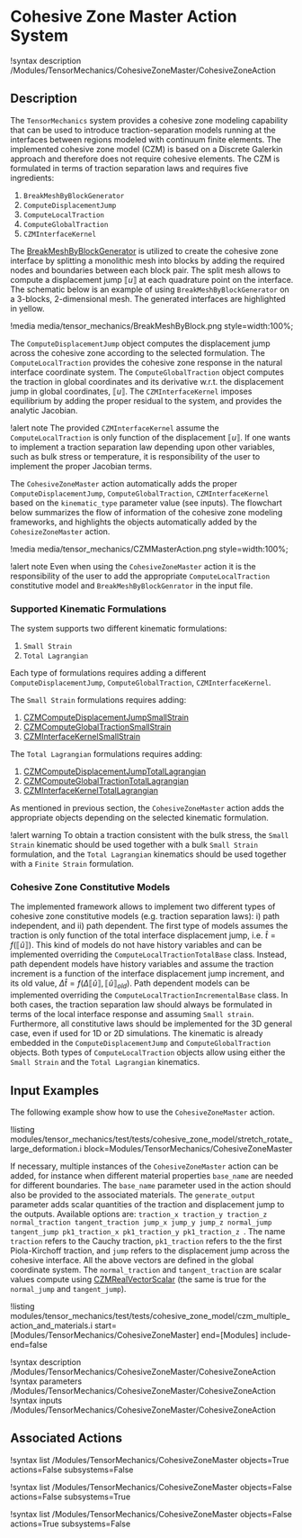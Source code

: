 # Cohesive Zone Master Action System

!syntax description /Modules/TensorMechanics/CohesiveZoneMaster/CohesiveZoneAction

## Description

The `TensorMechanics` system provides a cohesive zone modeling capability that can be used to introduce traction-separation models running at the interfaces between regions modeled with continuum finite elements. The implemented cohesive zone model (CZM) is based on a Discrete Galerkin approach and therefore does not require cohesive elements. The CZM is formulated in terms of traction separation laws and requires five ingredients:

1. `BreakMeshByBlockGenerator`
2. `ComputeDisplacementJump`
3. `ComputeLocalTraction`
4. `ComputeGlobalTraction`
5. `CZMInterfaceKernel`


The [BreakMeshByBlockGenerator](BreakMeshByBlockGenerator.md) is utilized to create the cohesive zone interface  by splitting a monolithic mesh into blocks by adding the required nodes and boundaries between each block pair. The split mesh allows to compute a displacement jump $\llbracket u \rrbracket$ at each quadrature point on the interface. The schematic below is an example of using `BreakMeshByBlockGenerator` on a 3-blocks, 2-dimensional mesh. The generated interfaces are highlighted in yellow.

!media media/tensor_mechanics/BreakMeshByBlock.png style=width:100%;

The `ComputeDisplacementJump` object computes the displacement jump across the cohesive zone according to the selected formulation. The `ComputeLocalTraction` provides the cohesive zone response in the natural interface coordinate system.
The `ComputeGlobalTraction` object computes the traction in global coordinates and its derivative w.r.t. the displacement jump in global coordinates, $\llbracket u \rrbracket$.
The `CZMInterfaceKernel` imposes equilibrium by adding the proper residual to the system, and provides the analytic Jacobian.

!alert note
The provided `CZMInterfaceKernel` assume the `ComputeLocalTraction` is only function of the displacement $\llbracket u \rrbracket$. If one wants to implement a traction separation law depending upon other variables, such as bulk stress or temperature, it is responsibility of the user to implement the proper Jacobian terms.

The `CohesiveZoneMaster` action automatically adds the proper `ComputeDisplacementJump`, `ComputeGlobalTraction`, `CZMInterfaceKernel` based on the `kinematic_type` parameter value (see inputs).
The flowchart below summarizes the flow of information of the cohesive zone modeling frameworks, and highlights the  objects automatically added by the `CohesizeZoneMaster` action.

!media media/tensor_mechanics/CZMMasterAction.png style=width:100%;

!alert note
Even when using the `CohesiveZoneMaster` action it is the responsibility of the user to add the appropriate `ComputeLocalTraction` constitutive model and `BreakMeshByBlockGenrator` in the input file.

### Supported Kinematic Formulations

The system supports two different kinematic formulations:

1. `Small Strain`
2. `Total Lagrangian`

Each type of formulations requires adding a different  `ComputeDisplacementJump`, `ComputeGlobalTraction`, `CZMInterfaceKernel`.

The `Small Strain` formulations requires adding:

1. [CZMComputeDisplacementJumpSmallStrain](CZMComputeDisplacementJumpSmallStrain.md)
2. [CZMComputeGlobalTractionSmallStrain](CZMComputeGlobalTractionSmallStrain.md)
3. [CZMInterfaceKernelSmallStrain](CZMInterfaceKernelSmallStrain.md)

The `Total Lagrangian` formulations requires adding:

1. [CZMComputeDisplacementJumpTotalLagrangian](CZMComputeDisplacementJumpTotalLagrangian.md)
2. [CZMComputeGlobalTractionTotalLagrangian](CZMComputeGlobalTractionTotalLagrangian.md)
3. [CZMInterfaceKernelTotalLagrangian](CZMInterfaceKernelTotalLagrangian.md)

As mentioned in previous section, the `CohesiveZoneMaster` action adds the appropriate objects depending on the selected kinematic formulation.  

!alert warning
To obtain a traction consistent with the bulk stress, the `Small Strain` kinematic should be used together with a bulk `Small Strain` formulation, and the `Total Lagrangian` kinematics should be used together with a `Finite Strain` formulation.

### Cohesive Zone Constitutive Models

The implemented framework allows to implement two different types of cohesive zone constitutive models (e.g. traction separation laws): i) path independent, and ii) path dependent.
The first type of models assumes the traction is only function of the total interface  displacement jump, i.e. $\hat{t} =f\left(\llbracket \hat{u} \rrbracket\right)$. This kind of models do not have history variables and can be implemented overriding the `ComputeLocalTractionTotalBase` class.
Instead, path dependent models have history variables and assume the traction increment is a function of the interface displacement jump increment, and its old value, $\Delta\hat{t} =f\left(\Delta \llbracket \hat{u} \rrbracket, \llbracket \hat{u} \rrbracket_{old} \right)$. Path dependent models can be implemented overriding the `ComputeLocalTractionIncrementalBase` class.
In both cases, the traction separation law should always be formulated in terms of the local interface response and assuming `Small strain`. Furthermore, all constitutive laws should be implemented for the 3D general case, even if used for 1D or 2D simulations.
The kinematic is already embedded in the `ComputeDisplacementJump` and `ComputeGlobalTraction` objects.
Both types of `ComputeLocalTraction` objects allow using either the `Small Strain` and the `Total Lagrangian` kinematics.

## Input Examples

The following example show how to use the `CohesiveZoneMaster` action.

!listing modules/tensor_mechanics/test/tests/cohesive_zone_model/stretch_rotate_large_deformation.i block=Modules/TensorMechanics/CohesiveZoneMaster

If necessary, multiple instances of the `CohesiveZoneMaster` action can be added, for instance when different material properties `base_name` are needed for different boundaries. The `base_name` parameter used in the action should also be provided to the associated materials.
The `generate_output` parameter adds scalar quantities of the traction and displacement jump to the outputs. Available options are: `traction_x traction_y traction_z normal_traction tangent_traction jump_x jump_y jump_z normal_jump tangent_jump pk1_traction_x pk1_traction_y pk1_traction_z `.
The name `traction` refers to the Cauchy traction, `pk1_traction` refers to the the first Piola-Kirchoff traction, and `jump` refers to the displacement jump across the cohesive interface. All the above vectors are defined in the global coordinate system.
The `normal_traction` and `tangent_traction` are scalar values compute using [CZMRealVectorScalar](CZMRealVectorScalar.md) (the same is true for the `normal_jump` and `tangent_jump`).

!listing modules/tensor_mechanics/test/tests/cohesive_zone_model/czm_multiple_action_and_materials.i start=[Modules/TensorMechanics/CohesiveZoneMaster] end=[Modules] include-end=false

!syntax description /Modules/TensorMechanics/CohesiveZoneMaster/CohesiveZoneAction
!syntax parameters /Modules/TensorMechanics/CohesiveZoneMaster/CohesiveZoneAction
!syntax inputs /Modules/TensorMechanics/CohesiveZoneMaster/CohesiveZoneAction

## Associated Actions

!syntax list /Modules/TensorMechanics/CohesiveZoneMaster objects=True actions=False subsystems=False

!syntax list /Modules/TensorMechanics/CohesiveZoneMaster objects=False actions=False subsystems=True

!syntax list /Modules/TensorMechanics/CohesiveZoneMaster objects=False actions=True subsystems=False
